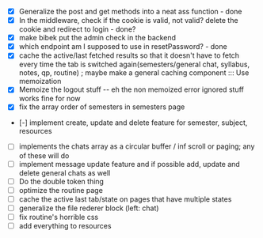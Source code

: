 - [x] Generalize the post and get methods into a neat ass function - done
- [x] In the middleware, check if the cookie is valid, not valid? delete the cookie and redirect to login - done?
- [x] make bibek put the admin check in the backend
- [x] which endpoint am I supposed to use in resetPassword? - done
- [x] cache the active/last fetched results so that it doesn't have to fetch every time the tab is switched again(semesters/general chat, syllabus, notes, qp, routine) ; maybe make a general caching component ::: Use memoization
- [x]  Memoize the logout stuff -- eh the non memoized error ignored stuff works fine for now 
- [x] fix the array order of semesters in semesters page
- [-] implement create, update and delete feature for semester, subject, resources
- [ ] implements the chats array as a circular buffer / inf scroll or paging; any of these will do
- [ ] implement message update feature and if possible add, update and delete general chats as well
- [ ] Do the double token thing
- [ ] optimize the routine page
- [ ] cache the active last tab/state on pages that have multiple states
- [ ] generalize the file rederer block (left: chat)
- [ ] fix routine's horrible css
- [ ] add everything to resources
